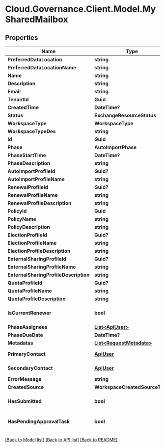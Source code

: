# Cloud.Governance.Client.Model.MySharedMailbox
## Properties

Name | Type | Description | Notes
------------ | ------------- | ------------- | -------------
**PreferredDataLocation** | **string** |  | [optional] 
**PreferredDataLocationName** | **string** |  | [optional] 
**Name** | **string** |  | [optional] 
**Description** | **string** |  | [optional] 
**Email** | **string** |  | [optional] 
**TenantId** | **Guid** |  | [optional] 
**CreatedTime** | **DateTime?** |  | [optional] 
**Status** | **ExchangeResourceStatus** |  | [optional] 
**WorkspaceType** | **WorkspaceType** |  | [optional] 
**WorkspaceTypeDes** | **string** |  | [optional] 
**Id** | **Guid** |  | [optional] 
**Phase** | **AutoImportPhase** |  | [optional] 
**PhaseStartTime** | **DateTime?** |  | [optional] 
**PhaseDescription** | **string** |  | [optional] 
**AutoImportProfileId** | **Guid?** |  | [optional] 
**AutoImportProfileName** | **string** |  | [optional] 
**RenewalProfileId** | **Guid?** |  | [optional] 
**RenewalProfileName** | **string** |  | [optional] 
**RenewalProfileDescription** | **string** |  | [optional] 
**PolicyId** | **Guid** |  | [optional] 
**PolicyName** | **string** |  | [optional] 
**PolicyDescription** | **string** |  | [optional] 
**ElectionProfileId** | **Guid?** |  | [optional] 
**ElectionProfileName** | **string** |  | [optional] 
**ElectionProfileDescription** | **string** |  | [optional] 
**ExternalSharingProfileId** | **Guid?** |  | [optional] 
**ExternalSharingProfileName** | **string** |  | [optional] 
**ExternalSharingProfileDescription** | **string** |  | [optional] 
**QuotaProfileId** | **Guid?** |  | [optional] 
**QuotaProfileName** | **string** |  | [optional] 
**QuotaProfileDescription** | **string** |  | [optional] 
**IsCurrentRenewer** | **bool** |  | [optional] [default to false]
**PhaseAssignees** | [**List&lt;ApiUser&gt;**](ApiUser.md) |  | [optional] 
**PhaseDueDate** | **DateTime?** |  | [optional] 
**Metadatas** | [**List&lt;RequestMetadata&gt;**](RequestMetadata.md) |  | [optional] 
**PrimaryContact** | [**ApiUser**](ApiUser.md) | ApiUser model | [optional] 
**SecondaryContact** | [**ApiUser**](ApiUser.md) | ApiUser model | [optional] 
**ErrorMessage** | **string** |  | [optional] 
**CreatedSource** | **WorkspaceCreatedSourceType** |  | [optional] 
**HasSubmitted** | **bool** |  | [optional] [default to false]
**HasPendingApprovalTask** | **bool** |  | [optional] [default to false]

[[Back to Model list]](../README.md#documentation-for-models) [[Back to API list]](../README.md#documentation-for-api-endpoints) [[Back to README]](../README.md)

